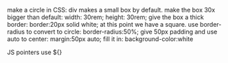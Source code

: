 make a circle in CSS:
div makes a small box by default.
make the box 30x bigger than default:
  width: 30rem;
  height: 30rem;
give the box a thick border:
  border:20px solid white;
at this point we have a square. use border-radius to convert to circle:
  border-radius:50%;
give 50px padding and use auto to center:
  margin:50px auto;
fill it in:
  background-color:white

JS pointers use ${}

